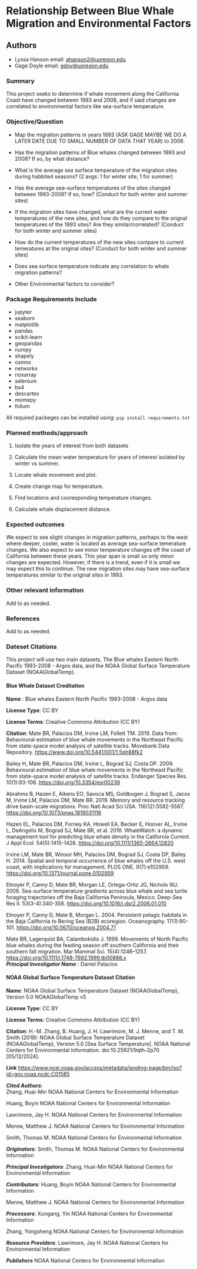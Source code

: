 # Relationship Between Blue Whale Migration and Environmental Factors

## Authors

* Lyssa Hanson email: <ahanson2@uoregon.edu>
* Gage Doyle email: <gdoy@uoregon.edu>

### Summary

This project seeks to determine if whale movement along the California Coast have changed between 1993 and 2008, and if said changes are correlated to environmental factors like sea-surface temperature.

### Objective/Question

* Map the migration patterns in years 1993 (ASK GAGE MAYBE WE DO A LATER DATE DUE TO SMALL NUMBER OF DATA THAT YEAR) to 2008.

* Has the migration patterns of Blue whales changed between 1993 and 2008?
If so, by what distance?

* What is the average sea surface temperature of the migration sites during habbited seasons? (2 avgs: 1 for winter site, 1 for summer)

* Has the average sea-surface temperatures of the sites changed between 1993-2008? If so, how? (Conduct for both winter and summer sites)

* If the migration sites have changed, what are the current water temperatures of the new sites, and how do they compare to the orignal temperatures of the 1993 sites? Are they similar/correlated? (Conduct for both winter and summer sites)

* How do the current temperatures of the new sites compare to current temeratures at the original sites? (Conduct for both winter and summer sites)

* Does sea surface temperature indicate any correlation to whale migration patterns?

* Other Environmental factors to consider?

### Package Requirements Include

* jupyter
* seaborn
* matplotlib
* pandas
* scikit-learn
* geopandas
* numpy
* shapely
* osmnx
* networkx
* rioxarray
* selenium
* bs4
* descartes
* momepy
* folium

 All required packeges can be installed using: `pip install requirements.txt`

### Planned methods/approach

1. Isolate the years of interest from both datasets

2. Calculate the mean water temperature for years of interest isolated by winter vs summer.

3. Locate whale movement and plot.

4. Create change map for temperature.

5. Find locations and cooresponding temperature changes.

6. Calculate whale displacement distance.

### Expected outcomes

We expect to see slight changes in migration patterns, perhaps to the west where deeper, cooler, water is located as average sea-surface temerature changes. We also expect to see minor temperature changes off the coast of California between these years. This year span is small so only minor changes are expected. However, if there is a trend, even if it is small we may expect this to continue. The new migration sites may have sea-surface temperatures similar to the original sites in 1993.

### Other relevant information

Add to as needed.

### References

Add to as needed.

### Dateset Citations

This project will use two main datasets, The Blue whales Eastern North Pacific 1993-2008 - Argos data, and the NOAA Global Surface Temperature Dataset (NOAAGlobalTemp).

#### Blue Whale Dataset Creditation

**Name** : Blue whales Eastern North Pacific 1993-2008 - Argos data

**License Type**: CC BY

**License Terms**: Creative Commons Attribution (CC BY)

**Citation**: Mate BR, Palacios DM, Irvine LM, Follett TM. 2019. Data from: Behavioural estimation of blue whale movements in the Northeast Pacific from state-space model analysis of satellite tracks. Movebank Data Repository. <https://www.doi.org/10.5441/001/1.5ph88fk2>

Bailey H, Mate BR, Palacios DM, Irvine L, Bograd SJ, Costa DP. 2009. Behavioural estimation of blue whale movements in the Northeast Pacific from state-space model analysis of satellite tracks. Endanger Species Res. 10(1):93-106. <https://doi.org/10.3354/esr00239>

Abrahms B, Hazen E, Aikens EO, Savoca MS, Goldbogen J, Bograd S, Jacox M, Irvine LM, Palacios DM, Mate BR. 2019. Memory and resource tracking drive basin-scale migrations. Proc Natl Acad Sci USA. 116(12):5582-5587. <https://doi.org/10.1073/pnas.1819031116>

Hazen EL, Palacios DM, Forney KA, Howell EA, Becker E, Hoover AL, Irvine L, DeAngelis M, Bograd SJ, Mate BR, et al. 2016. WhaleWatch: a dynamic management tool for predicting blue whale density in the California Current. J Appl Ecol. 54(5):1415-1428. <https://doi.org/10.1111/1365-2664.12820>

Irvine LM, Mate BR, Winsor MH, Palacios DM, Bograd SJ, Costa DP, Bailey H. 2014. Spatial and temporal occurrence of blue whales off the U.S. west coast, with implications for management. PLOS ONE. 9(7):e102959. <https://doi.org/10.1371/journal.pone.0102959>

Etnoyer P, Canny D, Mate BR, Morgan LE, Ortega-Ortiz JG, Nichols WJ. 2006. Sea-surface temperature gradients across blue whale and sea turtle foraging trajectories off the Baja California Peninsula, Mexico. Deep-Sea Res II. 53(3-4):340-358. <https://doi.org/10.1016/j.dsr2.2006.01.010>

Etnoyer P, Canny D, Mate B, Morgan L. 2004. Persistent pelagic habitats in the Baja California to Bering Sea (B2B) ecoregion. Oceanography. 17(1):90-101. <https://doi.org/10.5670/oceanog.2004.71>

Mate BR, Lagerquist BA, Calambokidis J. 1999. Movements of North Pacific blue whales during the feeding season off southern California and their southern fall migration. Mar Mammal Sci. 15(4):1246–1257. <https://doi.org/10.1111/j.1748-7692.1999.tb00888.x>\
***Principal Investigator Name*** : Daniel Palacios

#### NOAA Global Surface Temperature Dataset Citation

**Name**: NOAA Global Surface Temperature Dataset (NOAAGlobalTemp), Version 5.0
NOAAGlobalTemp v5

**License Type**: CC BY

**License Terms**: Creative Commons Attribution (CC BY)

**Citation**: H.-M. Zhang, B. Huang, J. H. Lawrimore, M. J. Menne, and T. M. Smith (2019): NOAA Global Surface Temperature Dataset (NOAAGlobalTemp), Version 5.0 [Sea Surface Temperature]. NOAA National Centers for Environmental Information. doi:10.25921/9qth-2p70 [05/12/2024].

**Link** <https://www.ncei.noaa.gov/access/metadata/landing-page/bin/iso?id=gov.noaa.ncdc:C01585>

***Cited Authors***:	
Zhang, Huai-Min
NOAA National Centers for Environmental Information

Huang, Boyin
NOAA National Centers for Environmental Information

Lawrimore, Jay H.
NOAA National Centers for Environmental Information

Menne, Matthew J.
NOAA National Centers for Environmental Information

Smith, Thomas M.
NOAA National Centers for Environmental Information

***Originators***:
Smith, Thomas M.
NOAA National Centers for Environmental Information

***Principal Investigators***:
Zhang, Huai-Min
NOAA National Centers for Environmental Information

***Contributors***:
Huang, Boyin
NOAA National Centers for Environmental Information

Menne, Matthew J.
NOAA National Centers for Environmental Information

***Processors***:
Xungang, Yin
NOAA National Centers for Environmental Information

Zhang, Yongsheng
NOAA National Centers for Environmental Information

***Resource Providers***:
Lawrimore, Jay H.
NOAA National Centers for Environmental Information

***Publishers***
NOAA National Centers for Environmental Information
